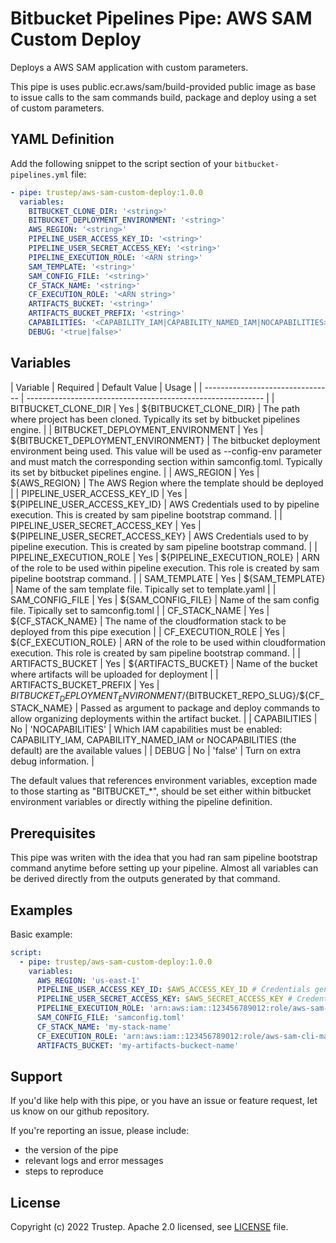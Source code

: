 # Bitbucket Pipelines Pipe: AWS SAM Custom Deploy

Deploys a AWS SAM application with custom parameters.

This pipe is uses public.ecr.aws/sam/build-provided public image as base to issue calls to the sam commands build, package and deploy using a set of custom parameters.

## YAML Definition

Add the following snippet to the script section of your `bitbucket-pipelines.yml` file:

```yaml
- pipe: trustep/aws-sam-custom-deploy:1.0.0
  variables:
    BITBUCKET_CLONE_DIR: '<string>'
    BITBUCKET_DEPLOYMENT_ENVIRONMENT: '<string>'
    AWS_REGION: '<string>'
    PIPELINE_USER_ACCESS_KEY_ID: '<string>'
    PIPELINE_USER_SECRET_ACCESS_KEY: '<string>'
    PIPELINE_EXECUTION_ROLE: '<ARN string>'
    SAM_TEMPLATE: '<string>'
    SAM_CONFIG_FILE: '<string>'
    CF_STACK_NAME: '<string>'
    CF_EXECUTION_ROLE: '<ARN string>'
    ARTIFACTS_BUCKET: '<string>'
    ARTIFACTS_BUCKET_PREFIX: '<string>'
    CAPABILITIES: '<CAPABILITY_IAM|CAPABILITY_NAMED_IAM|NOCAPABILITIES>'
    DEBUG: '<true|false>'
```

## Variables

| Variable                         | Required | Default Value | Usage                            |
| -------------------------------- | ----------------------------------------------------------- |
| BITBUCKET_CLONE_DIR              | Yes      | ${BITBUCKET_CLONE_DIR}              | The path where project has been cloned. Typically its set by bitbucket pipelines engine. |
| BITBUCKET_DEPLOYMENT_ENVIRONMENT | Yes      | ${BITBUCKET_DEPLOYMENT_ENVIRONMENT} | The bitbucket deployment environment being used. This value will be used as --config-env parameter and must match the corresponding section within samconfig.toml. Typically its set by bitbucket pipelines engine. |
| AWS_REGION                       | Yes      | ${AWS_REGION}                       | The AWS Region where the template should be deployed |
| PIPELINE_USER_ACCESS_KEY_ID      | Yes      | ${PIPELINE_USER_ACCESS_KEY_ID}      | AWS Credentials used to by pipeline execution. This is created by sam pipeline bootstrap command. |
| PIPELINE_USER_SECRET_ACCESS_KEY  | Yes      | ${PIPELINE_USER_SECRET_ACCESS_KEY}  | AWS Credentials used to by pipeline execution. This is created by sam pipeline bootstrap command. |
| PIPELINE_EXECUTION_ROLE          | Yes      | ${PIPELINE_EXECUTION_ROLE}          | ARN of the role to be used within pipeline execution. This role is created by sam pipeline bootstrap command. |
| SAM_TEMPLATE                     | Yes      | ${SAM_TEMPLATE}                     | Name of the sam template file. Tipically set to template.yaml |
| SAM_CONFIG_FILE                  | Yes      | ${SAM_CONFIG_FILE}                  | Name of the sam config file. Tipically set to samconfig.toml |
| CF_STACK_NAME                    | Yes      | ${CF_STACK_NAME}                    | The name of the cloudformation stack to be deployed from this pipe execution |
| CF_EXECUTION_ROLE                | Yes      | ${CF_EXECUTION_ROLE}                | ARN of the role to be used within cloudformation execution. This role is created by sam pipeline bootstrap command. |
| ARTIFACTS_BUCKET                 | Yes      | ${ARTIFACTS_BUCKET}                 | Name of the bucket where artifacts will be uploaded for deployment |
| ARTIFACTS_BUCKET_PREFIX          | Yes      | ${BITBUCKET_DEPLOYMENT_ENVIRONMENT}/${BITBUCKET_REPO_SLUG}/${CF_STACK_NAME} | Passed as argument to package and deploy commands to allow organizing deployments within the artifact bucket. |
| CAPABILITIES                     | No       | 'NOCAPABILITIES'                    | Which IAM capabilities must be enabled: CAPABILITY_IAM, CAPABILITY_NAMED_IAM or NOCAPABILITIES (the default) are the available values |
| DEBUG                            | No       | 'false'                             | Turn on extra debug information. | 

The default values that references environment variables, exception made to those starting as "BITBUCKET_*", should be set either within bitbucket environment variables or directly withing the pipeline definition.

## Prerequisites

This pipe was writen with the idea that you had ran sam pipeline bootstrap command anytime before setting up your pipeline. Almost all variables can be derived directly from the outputs generated by that command.

## Examples

Basic example:
    
```yaml
script:
  - pipe: trustep/aws-sam-custom-deploy:1.0.0
    variables:
      AWS_REGION: 'us-east-1'
      PIPELINE_USER_ACCESS_KEY_ID: $AWS_ACCESS_KEY_ID # Credentials generated by sam pipeline bootstrap and setup as a secret Environment Variable
      PIPELINE_USER_SECRET_ACCESS_KEY: $AWS_SECRET_ACCESS_KEY # Credentials generated by sam pipeline bootstrap and setup as a secret Environment Variable
      PIPELINE_EXECUTION_ROLE: 'arn:aws:iam::123456789012:role/aws-sam-cli-managed-Test-PipelineExecutionRole-5KF51ETFXFH9'
      SAM_CONFIG_FILE: 'samconfig.toml'
      CF_STACK_NAME: 'my-stack-name'
      CF_EXECUTION_ROLE: 'arn:aws:iam::123456789012:role/aws-sam-cli-managed-Test-CloudFormationExecutionRole-UJHY67GT5GE4'
      ARTIFACTS_BUCKET: 'my-artifacts-buckect-name'
```

## Support
If you'd like help with this pipe, or you have an issue or feature request, let us know on our github repository.

If you're reporting an issue, please include:

* the version of the pipe
* relevant logs and error messages
* steps to reproduce

## License
Copyright (c) 2022 Trustep.
Apache 2.0 licensed, see [LICENSE](LICENSE) file.
